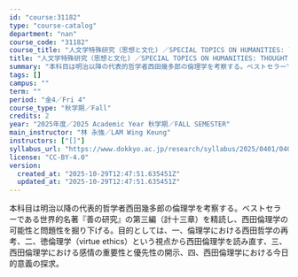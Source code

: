 ```yaml
---
id: "course:31182"
type: "course-catalog"
department: "nan"
course_code: "31182"
course_title: "人文学特殊研究（思想と文化) ／SPECIAL TOPICS ON HUMANITIES: THOUGHT AND CULTURE"
title: "人文学特殊研究（思想と文化) ／SPECIAL TOPICS ON HUMANITIES: THOUGHT AND CULTURE"
summary: "本科目は明治以降の代表的哲学者西田幾多郎の倫理学を考察する。ベストセラーである世界的名著『善の研究』の第三編（計十三章）を精読し、西田倫理学の可能性と問題性を掘り下げる。目的としては、一、倫理学における西田哲学の再考、二、徳倫理学（virt…"
tags: []
campus: ""
term: ""
period: "金4／Fri 4"
course_type: "秋学期／Fall"
credits: 2
year: "2025年度／2025 Academic Year 秋学期／FALL SEMESTER"
main_instructor: "林 永強／LAM Wing Keung"
instructors: ["[]"]
syllabus_url: "https://www.dokkyo.ac.jp/research/syllabus/2025/0401/0401_31182_ja_JP.html"
license: "CC-BY-4.0"
version:
  created_at: "2025-10-29T12:47:51.635451Z"
  updated_at: "2025-10-29T12:47:51.635451Z"
---
```

本科目は明治以降の代表的哲学者西田幾多郎の倫理学を考察する。ベストセラーである世界的名著『善の研究』の第三編（計十三章）を精読し、西田倫理学の可能性と問題性を掘り下げる。目的としては、一、倫理学における西田哲学の再考、二、徳倫理学（virtue ethics）という視点から西田倫理学を読み直す、三、西田倫理学における感情の重要性と優先性の開示、四、西田倫理学における今日的意義の探求。
